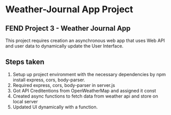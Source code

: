 # Weather-Journal App Project

## FEND Project 3 - Weather Journal App
This project requires creation an asynchronous web app that uses Web API and user data to dynamically update the User Interface. 

## Steps taken
1. Setup up project environment with the necessary dependencies by npm install express, cors, body-parser. 
2. Required express, cors, body-parser in server.js
3. Got API Creditentions from OpenWeatherMap and assigned it const
4. Created async functions to fetch data from weather api and store on local server
5. Updated UI dynamically with a function. 